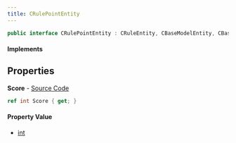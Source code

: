 ```yaml
---
title: CRulePointEntity
---
```


```csharp
public interface CRulePointEntity : CRuleEntity, CBaseModelEntity, CBaseEntity, CEntityInstance, ISchemaClass<CEntityInstance>, ISchemaClass<CBaseEntity>, ISchemaClass<CBaseModelEntity>, ISchemaClass<CRuleEntity>, ISchemaClass<CRulePointEntity>, ISchemaField, ISchemaClass, INativeHandle
```

#### Implements

## Properties

**Score** - [Source Code](https://github.com/swiftly-solution/swiftlys2/blob/master/managed/src/SwiftlyS2.Generated/Schemas/Interfaces/CRulePointEntity.cs#L16)

```csharp
ref int Score { get; }
```

#### Property Value

- [int](https://learn.microsoft.com/dotnet/api/system.int32)


